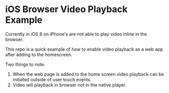 # iOS Browser Video Playback Example

Currently in iOS 8 on iPhone's are not able to play video inline in the browser.

This repo is a quick example of how to enable video playback as a web app after adding to the homescreen.

Two things to note.

1. When the web page is added to the home screen video playback can be initiated outside of user touch events.
2. Video will playback in browser not in the native player.